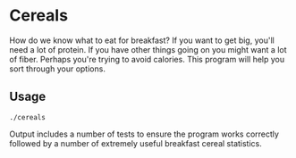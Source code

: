 Cereals
=======

How do we know what to eat for breakfast? If you want to get big, you'll need a lot of protein. If you have other things going on you might want a lot of fiber. Perhaps you're trying to avoid calories. This program will help you sort through your options.

Usage
-----

```
./cereals
```

Output includes a number of tests to ensure the program works correctly followed by a number of extremely useful breakfast cereal statistics.
